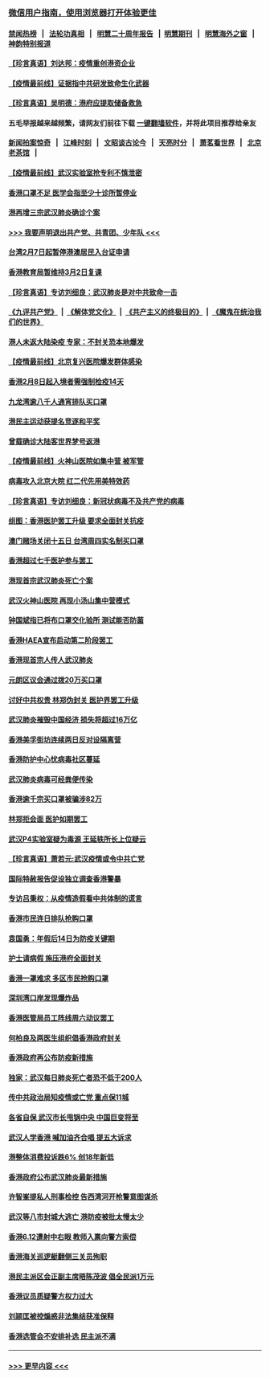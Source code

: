 ### [微信用户指南，使用浏览器打开体验更佳](https://github.com/gfw-breaker/banned-news1/blob/master/indexes/wechat-guide.md?t=0)
#### [禁闻热榜](热点新闻.md?t=0)  &nbsp;&nbsp;|&nbsp;&nbsp; [法轮功真相](https://github.com/gfw-breaker/truth/blob/master/README.md?t=0) &nbsp;&nbsp;|&nbsp;&nbsp; [明慧二十周年报告](https://github.com/gfw-breaker/mh-reports/blob/master/README.md?t=0) &nbsp;&nbsp;|&nbsp;&nbsp;[明慧期刊](https://github.com/gfw-breaker/mh-qikan) &nbsp;&nbsp;|&nbsp;&nbsp; [明慧海外之窗](https://github.com/gfw-breaker/mh-news/blob/master/README.md?t=0) &nbsp;&nbsp;|&nbsp;&nbsp; [神韵特别报道](https://github.com/gfw-breaker/mh-news/blob/master/shenyun.md?t=0)
#### [【珍言真语】刘达邦：疫情重创港资企业](../pages/nsc415/n11854274.md?t=02091211) 
#### [【疫情最前线】证据指中共研发致命生化武器](../pages/nsc415/n11853087.md?t=02091211) 
#### [【珍言真语】吴明德：港府应提取储备救急](../pages/nsc415/n11852734.md?t=02091211) 
#### 五毛举报越来越频繁，请网友们前往下载 [一键翻墙软件](https://github.com/gfw-breaker/ssr-accounts)，并将此项目推荐给亲友
#### [新闻拍案惊奇](https://github.com/gfw-breaker/banned-news1/blob/master/pages/link4.md) &nbsp;&nbsp;|&nbsp;&nbsp; [江峰时刻](https://github.com/gfw-breaker/banned-news1/blob/master/pages/link4.md) &nbsp;&nbsp;|&nbsp;&nbsp; [文昭谈古论今](https://github.com/gfw-breaker/banned-news1/blob/master/pages/link4.md) &nbsp;&nbsp;|&nbsp;&nbsp; [天亮时分](https://github.com/gfw-breaker/banned-news1/blob/master/pages/link4.md) &nbsp;&nbsp;|&nbsp;&nbsp; [萧茗看世界](https://github.com/gfw-breaker/banned-news1/blob/master/pages/link4.md) &nbsp;&nbsp;|&nbsp;&nbsp; [北京老茶馆](https://github.com/gfw-breaker/banned-news1/blob/master/pages/link4.md) &nbsp;&nbsp;|&nbsp;&nbsp; 
#### [【疫情最前线】武汉实验室抢专利不慎泄密](../pages/nsc415/n11850310.md?t=02091211) 
#### [香港口罩不足 医学会指至少十诊所暂停业](../pages/nsc415/n11850301.md?t=02091211) 
#### [港再增三宗武汉肺炎确诊个案](../pages/nsc415/n11850328.md?t=02091211) 
#### [>>> 我要声明退出共产党、共青团、少年队 <<<](https://github.com/begood0513/goodnews/blob/master/quit/letter.md) 
#### [台湾2月7日起暂停港澳居民入台证申请](../pages/nsc415/n11850304.md?t=02091211) 
#### [香港教育局暂维持3月2日复课](../pages/nsc415/n11850260.md?t=02091211) 
#### [【珍言真语】专访刘细良：武汉肺炎是对中共致命一击](../pages/nsc415/n11849934.md?t=02091211) 
#### [《九评共产党》](https://github.com/begood0513/9ping.md/blob/master/README.md) &nbsp;|&nbsp; [《解体党文化》](../../../../jtdwh.md/blob/master/README.md)  &nbsp;|&nbsp; [《共产主义的终极目的》](../../../../gczydzjmd.md/blob/master/README.md) &nbsp;|&nbsp; [《魔鬼在统治我们的世界》](../../../../mgztzwmdsj.md/blob/master/README.md) 
#### [港人未返大陆染疫 专家：不封关恐本地爆发](../pages/nsc415/n11848021.md?t=02091211) 
#### [【疫情最前线】北京复兴医院爆发群体感染](../pages/nsc415/n11847626.md?t=02091211) 
#### [香港2月8日起入境者需强制检疫14天](../pages/nsc415/n11847658.md?t=02091211) 
#### [九龙湾逾八千人通宵排队买口罩](../pages/nsc415/n11847647.md?t=02091211) 
#### [港民主运动获提名竞逐和平奖](../pages/nsc415/n11847633.md?t=02091211) 
#### [曾载确诊大陆客世界梦号返港](../pages/nsc415/n11847608.md?t=02091211) 
#### [【疫情最前线】火神山医院如集中营 被军管](../pages/nsc415/n11847524.md?t=02091211) 
#### [病毒攻入北京大院 红二代先用美特效药](../pages/nsc415/n11847427.md?t=02091211) 
#### [【珍言真语】专访刘细良：新冠状病毒不及共产党的病毒](../pages/nsc415/n11847164.md?t=02091211) 
#### [组图：香港医护罢工升级 要求全面封关抗疫](../pages/nsc415/n11844107.md?t=02091211) 
#### [澳门赌场关闭十五日 台湾周四实名制买口罩](../pages/nsc415/n11845083.md?t=02091211) 
#### [香港超过七千医护参与罢工](../pages/nsc415/n11845051.md?t=02091211) 
#### [港现首宗武汉肺炎死亡个案](../pages/nsc415/n11844998.md?t=02091211) 
#### [武汉火神山医院 再现小汤山集中营模式](../pages/nsc415/n11844763.md?t=02091211) 
#### [钟国斌指已将布口罩交化验所 测试能否防菌](../pages/nsc415/n11842783.md?t=02091211) 
#### [香港HAEA宣布启动第二阶段罢工](../pages/nsc415/n11842723.md?t=02091211) 
#### [香港现首宗人传人武汉肺炎](../pages/nsc415/n11842766.md?t=02091211) 
#### [元朗区议会通过拨20万买口罩](../pages/nsc415/n11842754.md?t=02091211) 
#### [讨好中共权贵 林郑伪封关 医护界罢工升级](../pages/nsc415/n11842359.md?t=02091211) 
#### [武汉肺炎摧毁中国经济 损失将超过16万亿](../pages/nsc415/n11839723.md?t=02091211) 
#### [香港美孚街坊连续两日反对设隔离营](../pages/nsc415/n11839962.md?t=02091211) 
#### [香港防护中心忧病毒社区蔓延](../pages/nsc415/n11839933.md?t=02091211) 
#### [武汉肺炎病毒可经粪便传染](../pages/nsc415/n11839939.md?t=02091211) 
#### [香港逾千宗买口罩被骗涉82万](../pages/nsc415/n11839914.md?t=02091211) 
#### [林郑拒会面 医护如期罢工](../pages/nsc415/n11839892.md?t=02091211) 
#### [武汉P4实验室疑为毒源 王延轶所长上位疑云](../pages/nsc415/n11835543.md?t=02091211) 
#### [【珍言真语】萧若元:武汉疫情或令中共亡党](../pages/nsc415/n11829394.md?t=02091211) 
#### [国际特赦报告促设独立调查香港警暴](../pages/nsc415/n11833845.md?t=02091211) 
#### [专访吕秉权：从疫情造假看中共体制的谎言](../pages/nsc415/n11833813.md?t=02091211) 
#### [香港市民连日排队抢购口罩](../pages/nsc415/n11833794.md?t=02091211) 
#### [袁国勇：年假后14日为防疫关键期](../pages/nsc415/n11831088.md?t=02091211) 
#### [护士请病假 施压港府全面封关](../pages/nsc415/n11831030.md?t=02091211) 
#### [香港一罩难求 多区市民抢购口罩](../pages/nsc415/n11831002.md?t=02091211) 
#### [深圳湾口岸发现爆炸品](../pages/nsc415/n11828802.md?t=02091211) 
#### [香港医管局员工阵线周六动议罢工](../pages/nsc415/n11828762.md?t=02091211) 
#### [何柏良及两医生组织倡香港政府封关](../pages/nsc415/n11828749.md?t=02091211) 
#### [香港政府再公布防疫新措施](../pages/nsc415/n11828716.md?t=02091211) 
#### [独家：武汉每日肺炎死亡者恐不低于200人](../pages/nsc415/n11828240.md?t=02091211) 
#### [传中共政治局知疫情或亡党 重点保11城](../pages/nsc415/n11828145.md?t=02091211) 
#### [各省自保 武汉市长甩锅中央 中国巨变将至](../pages/nsc415/n11828021.md?t=02091211) 
#### [武汉人学香港 喊加油齐合唱 提五大诉求](../pages/nsc415/n11827046.md?t=02091211) 
#### [港整体消费投诉跌6% 创18年新低](../pages/nsc415/n11817280.md?t=02091211) 
#### [香港政府公布武汉肺炎最新措施](../pages/nsc415/n11817152.md?t=02091211) 
#### [许智峯提私人刑事检控 告西湾河开枪警意图谋杀](../pages/nsc415/n11817132.md?t=02091211) 
#### [武汉等八市封城大逃亡 港防疫被批太慢太少](../pages/nsc415/n11817058.md?t=02091211) 
#### [香港6.12遭射中右眼 教师入禀向警方索偿](../pages/nsc415/n11814678.md?t=02091211) 
#### [香港海关巡逻艇翻侧三关员殉职](../pages/nsc415/n11814604.md?t=02091211) 
#### [港民主派区会正副主席晤陈茂波 倡全民派1万元](../pages/nsc415/n11814582.md?t=02091211) 
#### [香港议员质疑警方权力过大](../pages/nsc415/n11814560.md?t=02091211) 
#### [刘颕匡被控煽惑非法集结获准保释](../pages/nsc415/n11811727.md?t=02091211) 
#### [香港选管会不安排补选 民主派不满](../pages/nsc415/n11811691.md?t=02091211) 

----
#### [ >>> 更早内容 <<< ](../indexes/nsc415-earlier.md)
